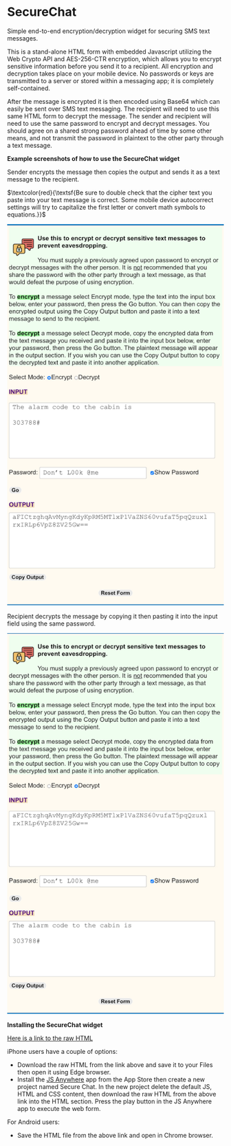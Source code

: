 # SecureChat
Simple end-to-end encryption/decryption widget for securing SMS text messages.

This is a stand-alone HTML form with embedded Javascript utilizing the Web Crypto API and AES-256-CTR encryption, which allows you to encrypt sensitive information before you send it to a recipient.  All encryption and decryption takes place on your mobile device.  No passwords or keys are transmitted to a server or stored within a messaging app; it is completely self-contained.

After the message is encrypted it is then encoded using Base64 which can easily be sent over SMS text messaging.  The recipient will need to use this same HTML form to decrypt the message.  The sender and recipient will need to use the same password to encrypt and decrypt messages.  You should agree on a shared strong password ahead of time by some other means, and not transmit the password in plaintext to the other party through a text message.

**Example screenshots of how to use the SecureChat widget**

Sender encrypts the message then copies the output and sends it as a text message to the recipient.

$\textcolor{red}{\textsf{Be sure to double check that the cipher text you paste into your text message is correct.  Some mobile device autocorrect settings will try to capitalize the first letter or convert math symbols to equations.}}$

![alt text](https://raw.githubusercontent.com/billchaison/SecureChat/main/e.png)

Recipient decrypts the message by copying it then pasting it into the input field using the same password.

![alt text](https://raw.githubusercontent.com/billchaison/SecureChat/main/d.png)

**Installing the SecureChat widget**

[Here is a link to the raw HTML](https://raw.githubusercontent.com/billchaison/SecureChat/refs/heads/main/secure_chat.html)

iPhone users have a couple of options:

* Download the raw HTML from the link above and save it to your Files then open it using Edge browser.
* Install the [JS Anywhere](https://apps.apple.com/us/app/javascript-anywhere-jsanywhere/id363452277) app from the App Store then create a new project named Secure Chat.  In the new project delete the default JS, HTML and CSS content, then download the raw HTML from the above link into the HTML section.  Press the play button in the JS Anywhere app to execute the web form.

For Android users:

* Save the HTML file from the above link and open in Chrome browser.
